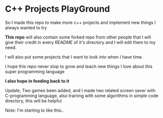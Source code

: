 # C++ Projects **PlayGround**

So I made this repo to make more c++ projects and implement new things I always wanted to try

**This repo** will also contain some forked repo from other people that I will give their credit in every *README* of it's directory and I will edit them to my need.

I will also put some projects that I want to look into when I have time.

I hope this repo never stop to grow and teach new things I love about this super programming language

**I also hope in feeding back to it**

Update, Two games been added, and I made two related screen saver with C-programming language, also training with some algorithms in simple code directory, this will be helpful

*Note:* I'm starting to like this..

